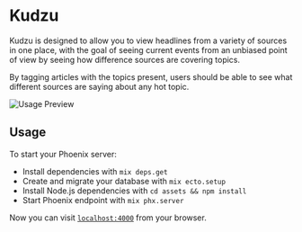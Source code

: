 # Kudzu

Kudzu is designed to allow you to view headlines from a variety of sources in one place, with the goal of seeing current events from an unbiased point of view by seeing how difference sources are covering topics.

By tagging articles with the topics present, users should be able to see what different sources are saying about any hot topic.

![Usage Preview](https://i.imgur.com/aBlVZj0.png)

## Usage

To start your Phoenix server:

  * Install dependencies with `mix deps.get`
  * Create and migrate your database with `mix ecto.setup`
  * Install Node.js dependencies with `cd assets && npm install`
  * Start Phoenix endpoint with `mix phx.server`

Now you can visit [`localhost:4000`](http://localhost:4000) from your browser.
